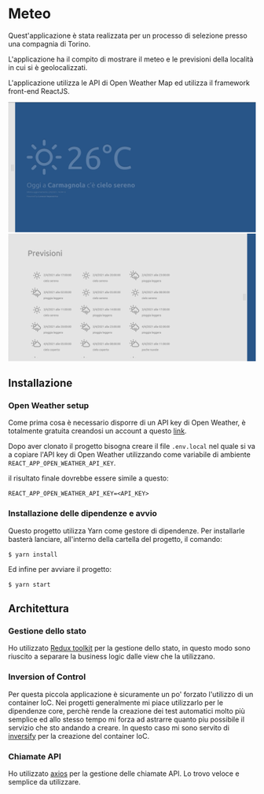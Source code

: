 # Meteo

Quest'applicazione è stata realizzata per un processo di selezione presso una compagnia di Torino.

L'applicazione ha il compito di mostrare il meteo e le previsioni della località in cui si è geolocalizzati.

L'applicazione utilizza le API di Open Weather Map ed utilizza il framework front-end ReactJS.

<img src="./readme-assets/screen-1.png">

<img src="./readme-assets/screen-2.png">

## Installazione

### Open Weather setup

Come prima cosa è necessario disporre di un API key di Open Weather, è totalmente gratuita creandosi un account a questo [link](https://home.openweathermap.org/users/sign_in).

Dopo aver clonato il progetto bisogna creare il file `.env.local` nel quale si va a copiare l'API key di Open Weather utilizzando come variabile di ambiente `REACT_APP_OPEN_WEATHER_API_KEY`.

il risultato finale dovrebbe essere simile a questo:
```
REACT_APP_OPEN_WEATHER_API_KEY=<API_KEY>
```

### Installazione delle dipendenze e avvio

Questo progetto utilizza Yarn come gestore di dipendenze. Per installarle basterà lanciare, all'interno della cartella del progetto, il comando:

```
$ yarn install
```

Ed infine per avviare il progetto:

```
$ yarn start
```

## Architettura

### Gestione dello stato

Ho utilizzato [Redux toolkit](https://redux-toolkit.js.org/) per la gestione dello stato, in questo modo sono riuscito a separare la business logic dalle view che la utilizzano. 

### Inversion of Control

Per questa piccola applicazione è sicuramente un po' forzato l'utilizzo di un container IoC. Nei progetti generalmente mi piace utilizzarlo per le dipendenze core, perchè rende la creazione dei test automatici molto più semplice ed allo stesso tempo mi forza ad astrarre quanto piu possibile il servizio che sto andando a creare. In questo caso mi sono servito di [inversify](https://inversify.io/) per la creazione del container IoC.

### Chiamate API

Ho utilizzato [axios](https://github.com/axios/axios) per la gestione delle chiamate API. Lo trovo veloce e semplice da utilizzare.
